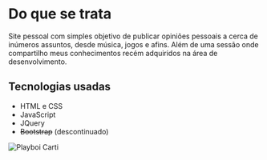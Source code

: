 # Do que se trata

Site pessoal com simples objetivo de publicar opiniões pessoais a cerca de inúmeros assuntos, desde música, jogos e afins. Além de uma sessão onde compartilho meus conhecimentos recém adquiridos na área de desenvolvimento.



## Tecnologias usadas

- HTML e CSS
- JavaScript
- JQuery
- ~~Bootstrap~~ (descontinuado)

![Playboi Carti](https://lastfm.freetls.fastly.net/i/u/ar0/5229e0369f1a566160a50076f0e00528)
